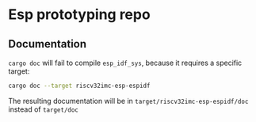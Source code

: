 # Esp prototyping repo

## Documentation

`cargo doc` will fail to compile `esp_idf_sys`, because it requires a specific target:

```bash
cargo doc --target riscv32imc-esp-espidf
```

The resulting documentation will be in `target/riscv32imc-esp-espidf/doc` instead of `target/doc`
